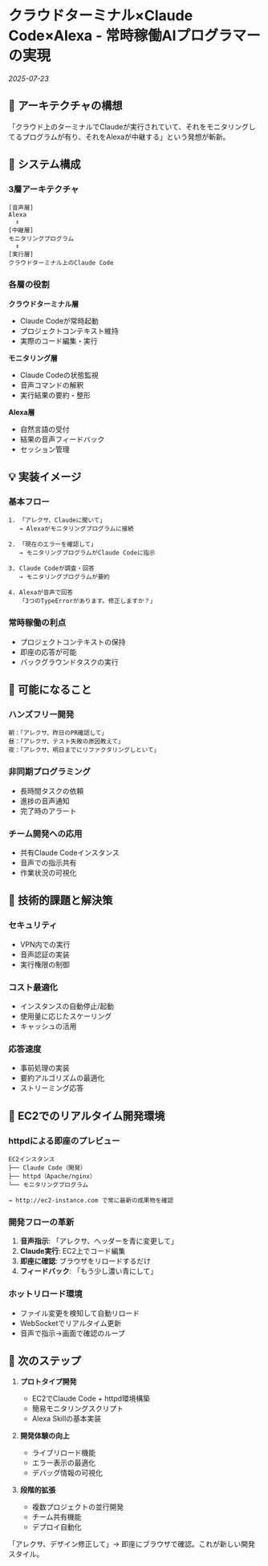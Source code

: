 # クラウドターミナル×Claude Code×Alexa - 常時稼働AIプログラマーの実現

*2025-07-23*

## 📝 アーキテクチャの構想

「クラウド上のターミナルでClaudeが実行されていて、それをモニタリングしてるプログラムが有り、それをAlexaが中継する」という発想が斬新。

## 🎯 システム構成

### 3層アーキテクチャ
```
[音声層]
Alexa 
  ↕️
[中継層]  
モニタリングプログラム
  ↕️
[実行層]
クラウドターミナル上のClaude Code
```

### 各層の役割

**クラウドターミナル層**
- Claude Codeが常時起動
- プロジェクトコンテキスト維持
- 実際のコード編集・実行

**モニタリング層**
- Claude Codeの状態監視
- 音声コマンドの解釈
- 実行結果の要約・整形

**Alexa層**
- 自然言語の受付
- 結果の音声フィードバック
- セッション管理

## 💡 実装イメージ

### 基本フロー
```
1. 「アレクサ、Claudeに聞いて」
   → Alexaがモニタリングプログラムに接続

2. 「現在のエラーを確認して」
   → モニタリングプログラムがClaude Codeに指示

3. Claude Codeが調査・回答
   → モニタリングプログラムが要約

4. Alexaが音声で回答
   「3つのTypeErrorがあります。修正しますか？」
```

### 常時稼働の利点
- プロジェクトコンテキストの保持
- 即座の応答が可能
- バックグラウンドタスクの実行

## 🚀 可能になること

### ハンズフリー開発
```
朝：「アレクサ、昨日のPR確認して」
昼：「アレクサ、テスト失敗の原因教えて」
夜：「アレクサ、明日までにリファクタリングしといて」
```

### 非同期プログラミング
- 長時間タスクの依頼
- 進捗の音声通知
- 完了時のアラート

### チーム開発への応用
- 共有Claude Codeインスタンス
- 音声での指示共有
- 作業状況の可視化

## 🤔 技術的課題と解決策

### セキュリティ
- VPN内での実行
- 音声認証の実装
- 実行権限の制御

### コスト最適化
- インスタンスの自動停止/起動
- 使用量に応じたスケーリング
- キャッシュの活用

### 応答速度
- 事前処理の実装
- 要約アルゴリズムの最適化
- ストリーミング応答

## 🌟 EC2でのリアルタイム開発環境

### httpdによる即座のプレビュー
```
EC2インスタンス
├── Claude Code（開発）
├── httpd（Apache/nginx）
└── モニタリングプログラム

→ http://ec2-instance.com で常に最新の成果物を確認
```

### 開発フローの革新
1. **音声指示**: 「アレクサ、ヘッダーを青に変更して」
2. **Claude実行**: EC2上でコード編集
3. **即座に確認**: ブラウザをリロードするだけ
4. **フィードバック**: 「もう少し濃い青にして」

### ホットリロード環境
- ファイル変更を検知して自動リロード
- WebSocketでリアルタイム更新
- 音声で指示→画面で確認のループ

## 🎯 次のステップ

1. **プロトタイプ開発**
   - EC2でClaude Code + httpd環境構築
   - 簡易モニタリングスクリプト
   - Alexa Skillの基本実装

2. **開発体験の向上**
   - ライブリロード機能
   - エラー表示の最適化
   - デバッグ情報の可視化

3. **段階的拡張**
   - 複数プロジェクトの並行開発
   - チーム共有機能
   - デプロイ自動化

「アレクサ、デザイン修正して」→ 即座にブラウザで確認。これが新しい開発スタイル。